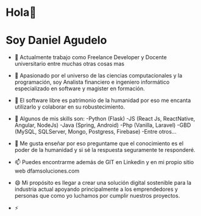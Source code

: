 # Hola👋

# Soy Daniel Agudelo 
<!--
**DanielFelipeAgMo/DanielFelipeAgMo** is a ✨ _special_ ✨ repository because its `README.md` (this file) appears on your GitHub profile.

Here are some ideas to get you started:-->

- 🔭 Actualmente trabajo como Freelance Developer y Docente universitario entre muchas otras cosas mas
- 🌱 Apasionado por el universo de las ciencias computacionales y la programación, soy Analista financiero e ingeniero informático especializado en software y magister en formación.
- 👯 El software libre es patrimonio de la humanidad por eso me encanta utilizarlo y colaborar en su robustecimiento.
- 🤔 Algunos de mis skills son:
     -Python (Flask)
     -JS (React Js, ReactNative, Angular, NodeJs)
     -Java (Spring, Android)
     -Php (Vanilla, Laravel)
     -GBD (MySQL, SQLServer, Mongo, Postgress, Firebase)
     -Entre otros...
     
- 💬 Me gusta enseñar por eso preguntame que el conocimiento es el poder de la humanidad y si sé la respuesta seguramente te responderé.
- 📫 Puedes encontrarme además de GIT en Linkedin y en mi propio sitio web dfamsoluciones.com
- 😄 Mi propósito es llegar a crear una solución digital sostenible para la industria actual apoyando principalmente a los emprendedores y personas
     que como yo luchamos por cumplir nuestros proyectos.
- ⚡ 

